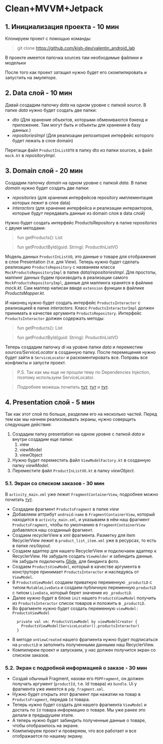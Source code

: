 # Clean+MVVM+Jetpack
## 1. Инициализация проекта - 10 мин

Клонируем проект с помощью команды:
> git clone https://github.com/kish-dev/valentin_android_lab

В проекте имеется папочка sources там необходимые файлики и модельки

После того как проект затащил нужно будет его скомпилировать и запустить на эмуляторе.

## 2. Data слой - 10 мин
Давай создадим папочку *data* на одном уровне с папкой *source*. В папке *data* нужно будет создать две папки:
- *dto* (Для хранение объектов, которыми обмениваются бэкенд и приложение. Там могут быть и объекты для хранения в базу данных.)
- *repositoriesImpl* (Для реализации репозитория интерфейс которого будет лежать в слое domain)

Перетащи файл `ProductInListDTO` в папку dto из папки sources, а файл `mock.kt` в *repositoryImpl*.

## 3. Domain слой - 20 мин
Создадим папочку *domain* на одном уровне с папкой *data*. В папке *domain* нужно будет создать две папки:
- *repositories* (для хранения интерфейсов repository имплементация которых лежит в слое data)
- *interactors* (для хранение интерфейса и реализации интеракторов, которые будут передавать данные из domain слоя в data слой)

Нужно будет создать интерфейс ProductsRepository в папке *repositories* с двумя методами:
> fun getProducts(): List<ProductInListVO>

> fun getProductById(guid: String): ProductInListVO

Модель данных `ProductInListVO`, это данные о товаре для отображения в слое Presentation (т.е. для View). 
Теперь нужно будет сделать реализацию `ProductsRepository` c названием класса `MockProductsRepositoryImpl` в папке *data/repositoriesImpl*.
Для простоты, маппинг данных будем производить в реализации самого `MockProductsRepositoryImpl`, данные для маппинга хранятся в файлике *mock.kt*. 
Сам маппер написан ввиде `extension` функции в файлике *ProductsMapper.kt*. 

И наконец нужно будет создать интерфейс `ProductsInteractor` с реализацией в папке *interactors*. Класс `ProductsInteractorImpl` должен  принимать в качестве аргумента `ProductsRepository`.
Интерфейс `ProductsInteractor` должен содержать методы:
> fun getProducts(): List<ProductInListVO>

> fun getProductById(guid: String): ProductInListVO

Теперь создадим папочку *di* на уровне папки *data* и переместим *sources/ServiceLocator* в созданную папку. После перемещения нужно будет зайти в `ServiceLocator` и раскоментировать все.
Поправь все конфликты и запусти проект.

> P.S. Так как мы еще не прошли тему по Dependencies Injection, поэтому используем ServiceLocator. 

> Подробнее можешь почитать [тут](http://sergeyteplyakov.blogspot.com/2013/03/di-service-locator.html), [тут](https://habr.com/ru/post/465395/) и [тут](https://javatutor.net/articles/j2ee-pattern-service-locator).

## 4. Presentation слой - 5 мин
Так как этот слой по больше, разделим его на несколько частей. Перед тем как мы начнем реализовывать экраны, нужно соверщить следующие действия:
1. Создадим папку presentation на одном уровне с папкой *data* и внутри создадим еще папки:
    1. view
    2. viewModel
    3. viewObject
2. Нужно будет переместить файл `ViewModelFactory.kt` в созданную папку *viewModel*.
3. Переместите файл `ProductInListVO.kt` в папку *viewObject*.

### 5.1. Экран со списком заказов - 30 мин
В `activity_main.xml` уже лежит `FragmentContainerView`, подробнее можно почитать [тут](https://developer.android.com/reference/androidx/fragment/app/FragmentContainerView).
- Создадим фрагмент `ProductsFragment` в папке *view*
- Добавляем аттрибут `android:name` в `FragmentContainerView`, который находится в `activity_main.xml`, и указываем в нём наш фрагмент `ProductsFragment`, 
  чтобы по умолчанию в `FragmentContainerView` добавлялся наш созданный фрагмент.
- Создаем recyclerView в xml фрагмента. Разметку для item RecyclerView лежит в `product_list_item.xml` уже в ресурсах, то есть в папке *res/layout*.
- Создаем адаптер для нашего RecyclerView и подключаем адаптер к RecyclerView. Не забудьте создать `ViewHolder` и забиндить данные. 
  Не забудьте подключить [Glide](https://github.com/bumptech/glide#how-do-i-use-glide), для биндинга фото.
- Создаем `ProductsViewModel`, который в качестве аргумента в конструторе принимает `ProductsInteractor` и наследуясь от `ViewModel`.
- В `ProductsViewModel` создаем приватную переменную `_productLD` с типом `MutableLiveData` 
  и создаем публичную переменную `productLD` с типом `LiveData`, который берет значение из `_productLD`.
- Далее нужно будет в блоке `init` нашего `ProductsViewModel` получить из `ProductsInteractor` список товаров и положить в `_productLD`.
- Во фрагменте нужно будет создать переменную `viewModel: ProductsViewModel`
  ```
    private val vm: ProductsViewModel by viewModelCreator {
      ProductsViewModel(ServiceLocator().productsInteractor)
    }
  ```
- В методе `onViewCreated` нашего фрагмента нужно будет подписаться на `productLD` и заполнить полученными данными наш RecyclerView.
- Компилирем проект и запускаем, у нас должен получится экран со списком заказов.

### 5.2. Экран с подробной информацией о заказе - 30 мин
- Создай обычный Fragment, назови его `PDPFragment`, он должен получать аргумент (`productId`, т.е. Id товара) из `bundle`. 
  Ui у фрагмента уже имеется в `pdp_fragment.xml`.
- Нужно будет открыть этот фрагмент при нажатии на товар в `ProductsFragment`, передав `Id` товара.
- Теперь нужно будет создать для нашего фрагмента `ViewModel` и достать по `Id` товара информацию о товаре. Мы уже ранее это делали в предыдушем этапе.
- А теперь нужно будет забиндить полученные данные о товаре, чтобы отобразилось на экране.
- Компилируем проект и проверяем, что все работает и все отображается по нашему экрану.